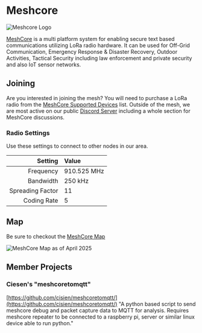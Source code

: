 # Meshcore
![Meshcore Logo](/media/meshcore/meshcore_logo.png)

[MeshCore](https://meshcore.co.uk/) is a multi platform system for enabling secure text based communications utilizing LoRa radio hardware. It can be used for Off-Grid Communication, Emergency Response & Disaster Recovery, Outdoor Activities, Tactical Security including law enforcement and private security and also IoT sensor networks. 

## Joining

Are you interested in joining the mesh? You will need to purchase a LoRa radio from the [MeshCore Supported Devices](https://meshcore.co.uk/get.html) list. Outside of the mesh, we are most active on our public [Discord Server](https://discord.gg/ANvUg3AyZt) including a whole section for MeshCore discussions. 

### Radio Settings
Use these settings to connect to other nodes in our area. 

Setting | Value
---: | :---
Frequency | 910.525 MHz
Bandwidth | 250 kHz
Spreading Factor | 11
Coding Rate | 5

## Map
Be sure to checkout the [MeshCore Map](https://meshcore.co.uk/map.html)

![MeshCore Map as of April 2025](/media/meshcore/Meshcore_2025-04-18.png)


## Member Projects

### Ciesen's "meshcoretomqtt"
[https://github.com/cisien/meshcoretomqtt/](https://github.com/cisien/meshcoretomqtt/) "A python based script to send meshcore debug and packet capture data to MQTT for analysis. Requires meshcore repeater to be connected to a raspberry pi, server or similar linux device able to run python."
